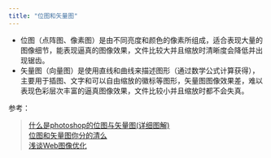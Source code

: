 ```yaml
---
title: "位图和矢量图"
---
```


- 位图（点阵图、像素图）是由不同亮度和颜色的像素所组成，适合表现大量的图像细节，能表现逼真的图像效果，文件比较大并且缩放时清晰度会降低并出现锯齿。
- 矢量图（向量图）是使用直线和曲线来描述图形（通过数学公式计算获得），主要用于插图、文字和可以自由缩放的徽标等图形，矢量图图像效果差，难以表现色彩层次丰富的逼真图像效果，文件比较小并且缩放时都不会失真。

参考：
> [什么是photoshop的位图与矢量图(详细图解)](http://www.bkill.com/tech/201203/1690.html)  
> [位图和矢量图你分的清么](http://www.coreldrawchina.com/xinshourumen/weitu-shiliangtu.html)  
> [浅谈Web图像优化](https://zhuanlan.zhihu.com/p/30362177)  